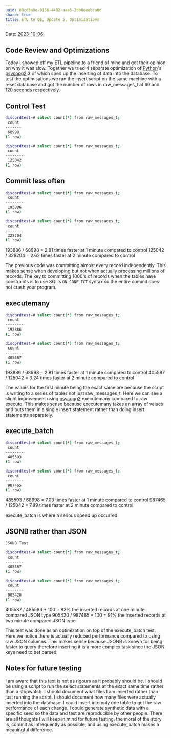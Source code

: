 ```yaml
---
uuid: 88cd3a9e-9156-4482-aaa5-2bb8eeebca0d
share: true
title: ETL to QE, Update 5, Optimizations
---
```

Date: [2023-10-06](/undefined)

## Code Review and Optimizations

Today I showed off my ETL pipeline to a friend of mine and got their opinion on why it was slow. Together we tried 4 separate optimization of  [Python](/80428ac9-197a-4c70-9230-119cf9079782)'s [psycopg2](/3fab38a4-8d02-49ff-b524-db359affb04f) 3 of which sped up the inserting of data into the database. To test the optimisations we ran the insert script on the same machine with a reset database and got the number of rows in raw_messages_t at 60 and 120 seconds respectively.

## Control Test

``` bash
discordtest=# select count(*) from raw_messages_t;
 count 
-------
 68998
(1 row)

discordtest=# select count(*) from raw_messages_t;
 count  
--------
 125042
(1 row)
```

## Commit less often

``` bash
discordtest=# select count(*) from raw_messages_t;
 count  
--------
 193886
(1 row)

discordtest=# select count(*) from raw_messages_t;
 count  
--------
 328204
(1 row)
```

193886 / 68998 = 2.81 times faster at 1 minute compared to control
125042 / 328204 = 2.62 times faster at 2 minute compared to control

The previous code was committing almost every record independently. This makes sense when developing but not when actually processing millions of records. The key to committing 1000's of records when the tables have constraints is to use SQL's `ON CONFLICT` syntax so the entire commit does not crash your program.

## executemany
``` bash
discordtest=# select count(*) from raw_messages_t;
 count  
--------
 193886
(1 row)

discordtest=# select count(*) from raw_messages_t;
 count  
--------
 405587
(1 row)
```

193886 / 68998 = 2.81 times faster at 1 minute compared to control
405587 / 125042 = 3.24 times faster at 2 minute compared to control

The values for the first minute being the exact same are because the script is writing to a series of tables not just raw_messages_t. Here we can see a slight improvement using [psycopg2](/3fab38a4-8d02-49ff-b524-db359affb04f) executemany compared to raw execute. This makes sense because executemany takes an array of values and puts them in a single insert statement rather than doing insert statements separately.
## execute_batch

``` bash
discordtest=# select count(*) from raw_messages_t;
 count  
--------
 485593
(1 row)

discordtest=# select count(*) from raw_messages_t;
 count  
--------
 987465
(1 row)
```

485593 / 68998 = 7.03 times faster at 1 minute compared to control
987465 / 125042 = 7.89 times faster at 2 minute compared to control

execute_batch is where a serious speed up occurred. 
## JSONB rather than JSON

``` bash
JSONB Test

discordtest=# select count(*) from raw_messages_t;
 count  
--------
 405587
(1 row)

discordtest=# select count(*) from raw_messages_t;
 count  
--------
 905420
(1 row)
```

405587 / 485593 * 100 = 83% the inserted records at one minute compared JSON type
905420 / 987465 * 100 = 91% the inserted records at two minute compared JSON type

This test was done as an optimization on top of the execute_batch test. Here we notice there is actually reduced performance compared to using raw JSON columns. This makes sense because JSONB is known for being faster to query therefore inserting it is a more complex task since the JSON keys need to bet parsed.

## Notes for future testing

I am aware that this text is not as rigours as it probably should be. I should be using a script to run the select statements at the exact same time rather than a stopwatch. I should document what files I am inserted rather than just running the script. I should document how many files were actually inserted into the database. I could insert into only one table to get the raw performance of each change. I could generate synthetic data with a specific seed so the data and test are reproducible by other people. There are all thoughts I will keep in mind for future testing, the moral of the story is, commit as infrequently as possible, and using execute_batch makes a meaningful difference.